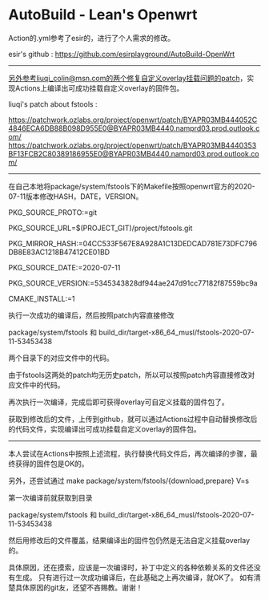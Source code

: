 # AutoBuild - Lean's Openwrt

Action的.yml参考了esir的，进行了个人需求的修改。

esir's github : https://github.com/esirplayground/AutoBuild-OpenWrt

----------------------------------------------------------------------


另外参考liuqi_colin@msn.com的两个修复自定义overlay挂载问题的patch，实现Actions上编译出可成功挂载自定义overlay的固件包。

liuqi's patch about fstools :

https://patchwork.ozlabs.org/project/openwrt/patch/BYAPR03MB444052C4846ECA6DB88B098D955E0@BYAPR03MB4440.namprd03.prod.outlook.com/
https://patchwork.ozlabs.org/project/openwrt/patch/BYAPR03MB4440353BF13FCB2C80389186955E0@BYAPR03MB4440.namprd03.prod.outlook.com/

----------------------------------------------------------------------

在自己本地将package/system/fstools下的Makefile按照openwrt官方的2020-07-11版本修改HASH，DATE，VERSION。

PKG_SOURCE_PROTO:=git

PKG_SOURCE_URL=$(PROJECT_GIT)/project/fstools.git

PKG_MIRROR_HASH:=04CC533F567E8A928A1C13DEDCAD781E73DFC796DB8E83AC1218B47412CE01BD

PKG_SOURCE_DATE:=2020-07-11

PKG_SOURCE_VERSION:=5345343828df944ae247d91cc77182f87559bc9a

CMAKE_INSTALL:=1


执行一次成功的编译后，然后按照patch内容直接修改

package/system/fstools
和
build_dir/target-x86_64_musl/fstools-2020-07-11-53453438

两个目录下的对应文件中的代码。

由于fstools这两处的patch均无历史patch，所以可以按照patch内容直接修改对应文件中的代码。

再次执行一次编译，完成后即可获得overlay可自定义挂载的固件包了。

获取到修改后的文件，上传到github，就可以通过Actions过程中自动替换修改后的代码文件，实现编译出可成功挂载自定义overlay的固件包。


----------------------------------------------------------------------

本人尝试在Actions中按照上述流程，执行替换代码文件后，再次编译的步骤，最终获得的固件包是OK的。

另外，还尝试通过 make package/system/fstools/{download,prepare} V=s

第一次编译前就获取到目录

package/system/fstools
和
build_dir/target-x86_64_musl/fstools-2020-07-11-53453438

然后用修改后的文件覆盖，结果编译出的固件包仍然是无法自定义挂载overlay的。

具体原因，还在摸索，应该是一次编译时，补丁中定义的各种依赖关系的文件还没有生成。
只有进行过一次成功编译后，在此基础之上再次编译，就OK了。
如有清楚具体原因的git友，还望不吝赐教。谢谢！
